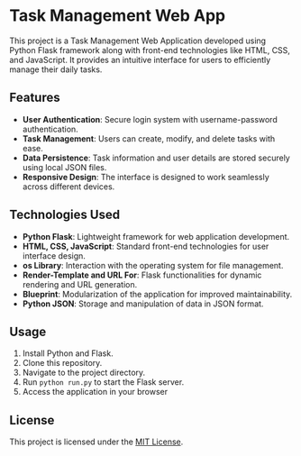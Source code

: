 # Task Management Web App

This project is a Task Management Web Application developed using Python Flask framework along with front-end technologies like HTML, CSS, and JavaScript. It provides an intuitive interface for users to efficiently manage their daily tasks.

## Features

- **User Authentication**: Secure login system with username-password authentication.
- **Task Management**: Users can create, modify, and delete tasks with ease.
- **Data Persistence**: Task information and user details are stored securely using local JSON files.
- **Responsive Design**: The interface is designed to work seamlessly across different devices.

## Technologies Used

- **Python Flask**: Lightweight framework for web application development.
- **HTML, CSS, JavaScript**: Standard front-end technologies for user interface design.
- **os Library**: Interaction with the operating system for file management.
- **Render-Template and URL For**: Flask functionalities for dynamic rendering and URL generation.
- **Blueprint**: Modularization of the application for improved maintainability.
- **Python JSON**: Storage and manipulation of data in JSON format.

## Usage

1. Install Python and Flask.
2. Clone this repository.
3. Navigate to the project directory.
4. Run `python run.py` to start the Flask server.
5. Access the application in your browser 


## License

This project is licensed under the [MIT License](LICENSE).
